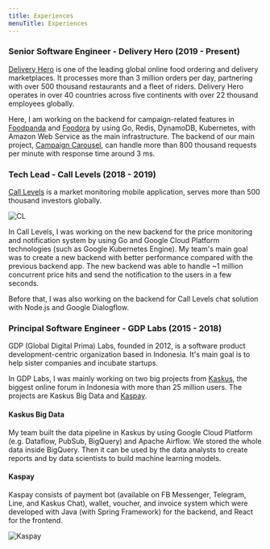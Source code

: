 ```yaml
---
title: Experiences
menuTitle: Experiences
---
```


### Senior Software Engineer - Delivery Hero (2019 - Present)
[Delivery Hero](https://www.deliveryhero.com) is one of the leading global online food ordering 
and delivery marketplaces. It processes more than 3 million orders per day, partnering with 
over 500 thousand restaurants and a fleet of riders. 
Delivery Hero operates in over 40 countries across five continents 
with over 22 thousand employees globally.

Here, I am working on the backend for campaign-related features in [Foodpanda](https://www.foodpanda.com) 
and [Foodora](https://www.foodora.com) by using Go, Redis, DynamoDB, Kubernetes, 
with Amazon Web Service as the main infrastructure. The backend of our main project, 
[Campaign Carousel](/foodpanda-campaign-carousel), 
can handle more than 800 thousand requests per minute with response time around 3 ms. 


### Tech Lead - Call Levels (2018 - 2019)

[Call Levels](https://www.call-levels.com) is a market monitoring mobile application, serves more than 500 
thousand investors globally. 

![CL](./call-levels.jpg)

In Call Levels, I was working on the new backend for the price monitoring and notification system 
by using Go and Google Cloud Platform technologies (such as Google Kubernetes Engine). 
My team's main goal was to create a new backend with better performance compared with the 
previous backend app. The new backend was able to handle ~1 million concurrent price hits and send the notification to 
the users in a few seconds.

Before that, I was also working on the backend for Call Levels chat solution with Node.js and Google Dialogflow.


### Principal Software Engineer - GDP Labs (2015 - 2018)

GDP (Global Digital Prima) Labs, founded in 2012, is a software product development-centric 
organization based in Indonesia.
It's main goal is to help sister companies and incubate startups.

In GDP Labs, I was mainly working on two big projects from [Kaskus](https://kaskus.co.id),
the biggest online forum in Indonesia with more than 25 million users. The projects are 
Kaskus Big Data and [Kaspay](https://kaspay.com). 
 
#### Kaskus Big Data

My team built the data pipeline in Kaskus by using Google Cloud Platform 
(e.g. Dataflow, PubSub, BigQuery) and Apache Airflow.
We stored the whole data inside BigQuery. Then it can be used by the data analysts to create reports 
and by data scientists to build machine learning models.

#### Kaspay 

Kaspay consists of payment bot (available on FB Messenger, Telegram, Line, and Kaskus Chat), 
wallet, voucher, and invoice system which were developed with Java (with Spring Framework) 
for the backend, and React for the frontend.

![Kaspay](./kaspay.png)
